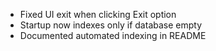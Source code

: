 - Fixed UI exit when clicking Exit option
- Startup now indexes only if database empty
- Documented automated indexing in README
